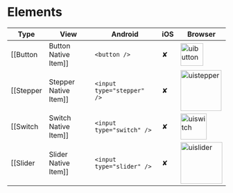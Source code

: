 # Elements

|Type|View|Android|iOS|Browser|
|---|---|---|---|---|
|[[Button|Button Native Item]]|`<button />`|✘|<img width="52" alt="uibutton" src="https://cloud.githubusercontent.com/assets/1618590/20033219/55b98b2e-a39c-11e6-9dd7-1cb2cfe87c58.png">|✘
|[[Stepper|Stepper Native Item]]|`<input type="stepper" />`|✘|<img width="94" alt="uistepper" src="https://cloud.githubusercontent.com/assets/1618590/20033221/55bfdc86-a39c-11e6-92ca-d02558266b23.png">|✘
|[[Switch|Switch Native Item]]|`<input type="switch" />`|✘|<img width="60" alt="uiswitch" src="https://cloud.githubusercontent.com/assets/1618590/20033222/55c68c48-a39c-11e6-9c80-ad2c8abdaa68.png">|✘
|[[Slider|Slider Native Item]]|`<input type="slider" />`|✘|<img width="96" alt="uislider" src="https://cloud.githubusercontent.com/assets/1618590/20033220/55bbaf3a-a39c-11e6-8c7f-50d51c62de51.png">|✘